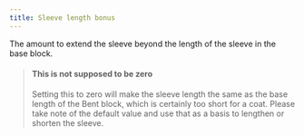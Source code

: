 ```yaml
---
title: Sleeve length bonus
---
```


The amount to extend the sleeve beyond the length of the sleeve in the base block.
    
> #### This is not supposed to be zero
>
> Setting this to zero will make the sleeve length the same as the base length of the Bent block,
> which is certainly too short for a coat.
> Please take note of the default value and use that as a basis to lengthen or shorten the sleeve.

